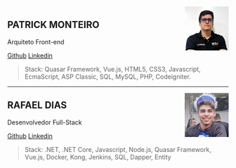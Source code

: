 <img align="right" src="statics/patrick-100.png" width="100px" />

## PATRICK MONTEIRO

Arquiteto Front-end

[Github](https://github.com/patrickmonteiro)
[Linkedin](https://www.linkedin.com/in/engpatrickmonteiro/)

> Stack: Quasar Framework, Vue.js, HTML5, CSS3, Javascript, EcmaScript, ASP Classic, SQL, MySQL, PHP, Codeigniter.

____

<img align="right" src="statics/rafael-100.png" width="100px" />

## RAFAEL DIAS

Desenvolvedor Full-Stack

[Github](https://github.com/rafaeldias97)
[Linkedin](https://www.linkedin.com/in/rafael-dias-41106514a/)

> Stack: .NET, .NET Core, Javascript, Node.js, Quasar Framework, Vue.js, Docker, Kong, Jenkins, SQL, Dapper, Entity

